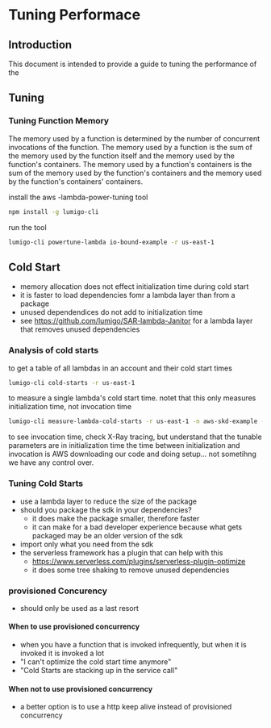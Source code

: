 # Tuning Performace

## Introduction

This document is intended to provide a guide to tuning the performance of the

## Tuning

### Tuning Function Memory

The memory used by a function is determined by the number of concurrent invocations of the function. The memory used by a function is the sum of the memory used by the function itself and the memory used by the function's containers. The memory used by a function's containers is the sum of the memory used by the function's containers and the memory used by the function's containers' containers.

install the aws -lambda-power-tuning tool

```zsh
npm install -g lumigo-cli
```

run the tool

```zsh
lumigo-cli powertune-lambda io-bound-example -r us-east-1
```

## Cold Start
- memory allocation does not effect initialization time during cold start
- it is faster to load dependencies fomr a lambda layer than from a package
- unused dependendices do not add to initialization time
- see https://github.com/lumigo/SAR-lambda-Janitor for a lambda layer that removes unused dependencies

### Analysis of cold starts

to get a table of all lambdas in an account and their cold start times
```zsh
lumigo-cli cold-starts -r us-east-1
```

to measure a single lambda's cold start time. notet that this only measures initialization time, not invocation time
```zsh
lumigo-cli measure-lambda-cold-starts -r us-east-1 -n aws-skd-example -i 100
```

to see invocation time, check X-Ray tracing, but understand that the tunable parameters are in initialization time
the time between initialization and invocation is AWS downloading our code and doing setup... not sometihng we have
any control over.

### Tuning Cold Starts

- use a lambda layer to reduce the size of the package
- should you package the sdk in your dependencies?
  - it does make the package smaller, therefore faster
  - it can make for a bad developer experience because what gets packaged may be an older version of the sdk
- import only what you need from the sdk
- the serverless framework has a plugin that can help with this
  - https://www.serverless.com/plugins/serverless-plugin-optimize
  - it does some tree shaking to remove unused dependencies


### provisioned Concurency

- should only be used as a last resort

#### When to use provisioned concurrency

- when you have a function that is invoked infrequently, but when it is invoked it is invoked a lot
- "I can't optimize the cold start time anymore"
- "Cold Starts are stacking up in the service call"

#### When not to use provisioned concurrency
- a better option is to use a http keep alive instead of provisioned concurrency